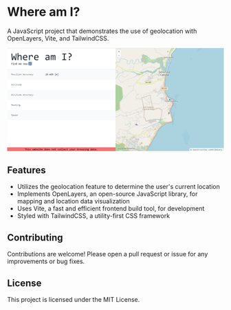 # Where am I?

A JavaScript project that demonstrates the use of geolocation with OpenLayers, Vite, and TailwindCSS.

![alt text](https://github.com/aton-py/where-am-i/blob/master/public/screenshot.png)


## Features
- Utilizes the geolocation feature to determine the user's current location
- Implements OpenLayers, an open-source JavaScript library, for mapping and location data visualization
- Uses Vite, a fast and efficient frontend build tool, for development
- Styled with TailwindCSS, a utility-first CSS framework

## Contributing
Contributions are welcome! Please open a pull request or issue for any improvements or bug fixes.

## License
This project is licensed under the MIT License.
